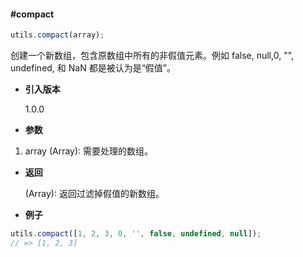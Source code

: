#### #compact

```javascript
utils.compact(array);
```

创建一个新数组，包含原数组中所有的非假值元素。例如 false, null,0, "", undefined, 和 NaN 都是被认为是“假值”。

- **引入版本**

    1.0.0

- **参数**

1. array (Array): 需要处理的数组。

- **返回**

    (Array): 返回过滤掉假值的新数组。

- **例子**

```javascript
utils.compact([1, 2, 3, 0, '', false, undefined, null]);
// => [1, 2, 3]
```
